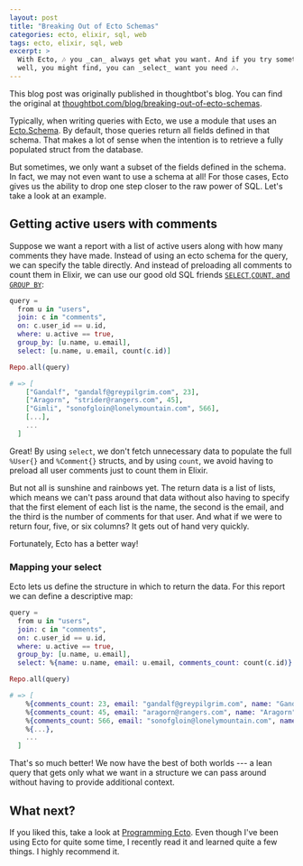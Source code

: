 ```yaml
---
layout: post
title: "Breaking Out of Ecto Schemas"
categories: ecto, elixir, sql, web
tags: ecto, elixir, sql, web
excerpt: >
  With Ecto, 🎶 you _can_ always get what you want. And if you try sometimes,
  well, you might find, you can _select_ want you need 🎶.
---
```


<div class="message">
  This blog post was originally published in thoughtbot's blog. You can find the
  original at <a
  href="https://thoughtbot.com/blog/breaking-out-of-ecto-schemas">thoughtbot.com/blog/breaking-out-of-ecto-schemas</a>.
</div>

Typically, when writing queries with Ecto, we use a module that uses an
[Ecto.Schema]. By default, those queries return all fields defined in that
schema. That makes a lot of sense when the intention is to retrieve a fully
populated struct from the database.

But sometimes, we only want a subset of the fields defined in the schema. In
fact, we may not even want to use a schema at all! For those cases, Ecto gives
us the ability to drop one step closer to the raw power of SQL. Let's take a
look at an example.

[Ecto.Schema]: https://hexdocs.pm/ecto/Ecto.Schema.html

## Getting active users with comments

Suppose we want a report with a list of active users along with how many
comments they have made. Instead of using an ecto schema for the query, we can
specify the table directly. And instead of preloading all comments to count them
in Elixir, we can use our good old SQL friends [`SELECT`,`COUNT`, and `GROUP
BY`](https://thoughtbot.com/blog/back-to-basics-sql#group-by):

```elixir
query =
  from u in "users",
  join: c in "comments",
  on: c.user_id == u.id,
  where: u.active == true,
  group_by: [u.name, u.email],
  select: [u.name, u.email, count(c.id)]

Repo.all(query)

# => [
    ["Gandalf", "gandalf@greypilgrim.com", 23],
    ["Aragorn", "strider@rangers.com", 45],
    ["Gimli", "sonofgloin@lonelymountain.com", 566],
    [...],
    ...
  ]
```

Great! By using `select`, we don't fetch unnecessary data to populate the full
`%User{}` and `%Comment{}` structs, and by using `count`, we avoid having to
preload all user comments just to count them in Elixir.

But not all is sunshine and rainbows yet. The return data is a list of lists,
which means we can't pass around that data without also having to specify that
the first element of each list is the name, the second is the email, and the
third is the number of comments for that user. And what if we were to return
four, five, or six columns? It gets out of hand very quickly.

Fortunately, Ecto has a better way!

### Mapping your select

Ecto lets us define the structure in which to return the data. For this report
we can define a descriptive map:

```elixir
query =
  from u in "users",
  join: c in "comments",
  on: c.user_id == u.id,
  where: u.active == true,
  group_by: [u.name, u.email],
  select: %{name: u.name, email: u.email, comments_count: count(c.id)}

Repo.all(query)

# => [
    %{comments_count: 23, email: "gandalf@greypilgrim.com", name: "Gandalf"},
    %{comments_count: 45, email: "aragorn@rangers.com", name: "Aragorn"},
    %{comments_count: 566, email: "sonofgloin@lonelymountain.com", name: "Gimli"},
    %{...},
    ...
  ]
```

That's so much better! We now have the best of both worlds --- a lean query that
gets only what we want in a structure we can pass around without having to
provide additional context.

## What next?

If you liked this, take a look at [Programming Ecto]. Even though I've been
using Ecto for quite some time, I recently read it and learned quite a few
things. I highly recommend it.

[Programming Ecto]: https://pragprog.com/book/wmecto/programming-ecto
